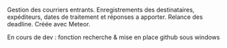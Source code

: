 Gestion des courriers entrants. Enregistrements des destinataires, expéditeurs, dates de traitement et réponses a apporter. Relance des deadline. Créée avec Meteor.

En cours de dev : fonction recherche & mise en place github sous windows